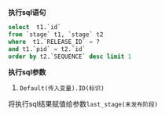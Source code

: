 <p class="panel-title"><b>执行sql语句</b></p>

```sql
select  t1.`id` 
from `stage` t1, `stage` t2 
where  t1.`RELEASE_ID` = ?
and t1.`pid` = t2.`id` 
order by t2.`SEQUENCE` desc limit 1
```

<p class="panel-title"><b>执行sql参数</b></p>

1. `Default(传入变量).ID(标识)`

将执行sql结果赋值给参数`last_stage(末发布阶段)`
